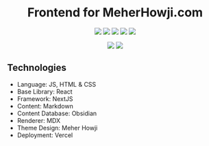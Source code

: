 <h1 align="center">Frontend for MeherHowji.com</h1>
<p align="center">
<img src="https://img.shields.io/badge/-NextJS-black?logo=vercel"/>
<img src="https://img.shields.io/badge/-Markdown-black?logo=markdown"/>
<img src="https://img.shields.io/badge/-MDX-black?logo=markdown"/>
<img src="https://img.shields.io/badge/made%20by-meherhowji-blue"/>
<img src="https://img.shields.io/badge/license-MIT-blue">
</p>
<p align="center">
<img src="https://img.shields.io/twitter/follow/meherranjan?style=social">
<img src="https://img.shields.io/youtube/channel/subscribers/UCGHXKsMOVv0FEh3-_493eGA?label=YouTube&style=social">
</p>

## Technologies

- Language: JS, HTML & CSS
- Base Library: React
- Framework: NextJS
- Content: Markdown
- Content Database: Obsidian
- Renderer: MDX
- Theme Design: Meher Howji
- Deployment: Vercel
